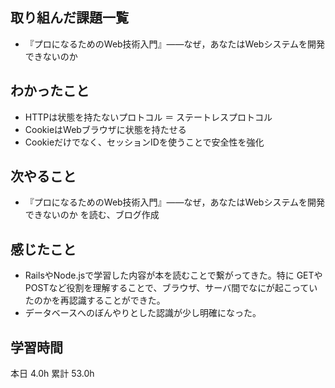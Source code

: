 ## 取り組んだ課題一覧
- 『プロになるためのWeb技術入門』――なぜ，あなたはWebシステムを開発できないのか
## わかったこと
- HTTPは状態を持たないプロトコル ＝ ステートレスプロトコル
- CookieはWebブラウザに状態を持たせる
- Cookieだけでなく、セッションIDを使うことで安全性を強化
## 次やること
- 『プロになるためのWeb技術入門』――なぜ，あなたはWebシステムを開発できないのか を読む、ブログ作成
## 感じたこと
- RailsやNode.jsで学習した内容が本を読むことで繋がってきた。特に GETやPOSTなど役割を理解することで、ブラウザ、サーバ間でなにが起こっていたのかを再認識することができた。
- データベースへのぼんやりとした認識が少し明確になった。
## 学習時間
本日 4.0h
累計 53.0h
